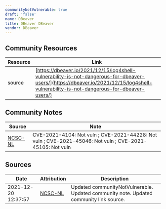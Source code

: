 ```yaml
---
communityNotVulnerable: true
draft: 'false'
name: DBeaver
title: DBeaver DBeaver
vendor: DBeaver
---
```



## Community Resources
| Resource | Link |
| --- | --- |
| source | [https://dbeaver.io/2021/12/15/log4shell-vulnerability-is-not-dangerous-for-dbeaver-users/](https://dbeaver.io/2021/12/15/log4shell-vulnerability-is-not-dangerous-for-dbeaver-users/) |

## Community Notes
| Source | Note |
| --- | --- |
| [NCSC-NL](https://github.com/NCSC-NL/log4shell/blob/main/software/README.md) | CVE-2021-4104: Not vuln ; CVE-2021-44228: Not vuln ; CVE-2021-45046: Not vuln ; CVE-2021-45105: Not vuln </ul> |

## Sources
| Date | Attribution | Description |
| --- | --- | --- |
| 2021-12-20 12:37:57 | [NCSC-NL](https://github.com/NCSC-NL/log4shell/blob/main/software/README.md) | Updated communityNotVulnerable. Updated community note. Updated community link source.  |
